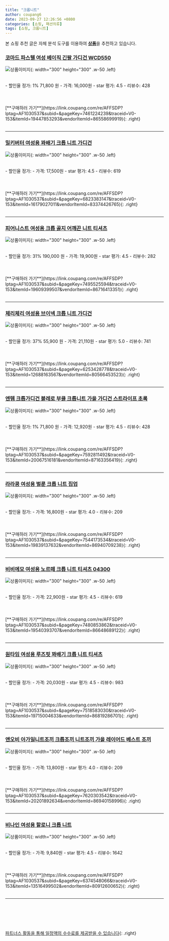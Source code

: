 ```yaml
---
title: "크롭니트"
author: coupang6
date: 2023-09-27 12:26:56 +0800
categories: [쇼핑, 패션의류]
tags: [쇼핑, 크롭니트]
---
```


본 쇼핑 추천 글은 자체 분석 도구를 이용하여 [**상품**](https://link.coupang.com/a/bao1ui)을 추천하고 있습니다.

### [코마드 파스텔 여성 베이직 긴팔 가디건 WCD550](https://link.coupang.com/re/AFFSDP?lptag=AF1030537&subid=&pageKey=7461224239&traceid=V0-153&itemId=19447853293&vendorItemId=86558699919)

![상품이미지](https://thumbnail10.coupangcdn.com/thumbnails/remote/230x230ex/image/vendor_inventory/0cc8/aed882d38e8df17fb894cdf783e85299d7ce0d9d82c68ba8a17aeaebad7b.jpg){: width="300" height="300" .w-50 .left}


<br>
- 할인율 정가: 1%  71,800   원
- 가격: 16,000원
- star 평가: 4.5
- 리뷰수: 428
<br>
<br>
<br>
<br>
[**구매하러 가기**](https://link.coupang.com/re/AFFSDP?lptag=AF1030537&subid=&pageKey=7461224239&traceid=V0-153&itemId=19447853293&vendorItemId=86558699919){: .right}
<br>
<br>

---

### [밀키버터 여성용 꽈배기 크롭 니트 가디건](https://link.coupang.com/re/AFFSDP?lptag=AF1030537&subid=&pageKey=6823383147&traceid=V0-153&itemId=16179027011&vendorItemId=83374426765)

![상품이미지](https://thumbnail6.coupangcdn.com/thumbnails/remote/230x230ex/image/rs_quotation_api/rszhvgfq/9f919724e7534f5bba53fe03f7168ce9.jpg){: width="300" height="300" .w-50 .left}


<br>
- 할인율 정가: 
- 가격: 17,500원
- star 평가: 4.5
- 리뷰수: 619
<br>
<br>
<br>
<br>
[**구매하러 가기**](https://link.coupang.com/re/AFFSDP?lptag=AF1030537&subid=&pageKey=6823383147&traceid=V0-153&itemId=16179027011&vendorItemId=83374426765){: .right}
<br>
<br>

---

### [피어니스트 여성용 크롭 골지 어깨끈 니트 티셔츠](https://link.coupang.com/re/AFFSDP?lptag=AF1030537&subid=&pageKey=7495525594&traceid=V0-153&itemId=19609399507&vendorItemId=86716413351)

![상품이미지](https://thumbnail10.coupangcdn.com/thumbnails/remote/230x230ex/image/rs_quotation_api/ltvftym7/1949bd6ee31a47e9843c5df82ea79b42.jpg){: width="300" height="300" .w-50 .left}


<br>
- 할인율 정가: 31%  190,000   원
- 가격: 19,900원
- star 평가: 4.5
- 리뷰수: 282
<br>
<br>
<br>
<br>
[**구매하러 가기**](https://link.coupang.com/re/AFFSDP?lptag=AF1030537&subid=&pageKey=7495525594&traceid=V0-153&itemId=19609399507&vendorItemId=86716413351){: .right}
<br>
<br>

---

### [체리체리 여성용 브이넥 크롭 니트 가디건](https://link.coupang.com/re/AFFSDP?lptag=AF1030537&subid=&pageKey=6253428778&traceid=V0-153&itemId=12688163567&vendorItemId=80566453523)

![상품이미지](https://thumbnail6.coupangcdn.com/thumbnails/remote/230x230ex/image/rs_quotation_api/12hbjuhb/5ad8143fb0c845a28cd298fabfb3ce93.jpg){: width="300" height="300" .w-50 .left}


<br>
- 할인율 정가: 37%  55,900   원
- 가격: 21,110원
- star 평가: 5.0
- 리뷰수: 741
<br>
<br>
<br>
<br>
[**구매하러 가기**](https://link.coupang.com/re/AFFSDP?lptag=AF1030537&subid=&pageKey=6253428778&traceid=V0-153&itemId=12688163567&vendorItemId=80566453523){: .right}
<br>
<br>

---

### [엔템 크롭가디건 볼레로 부클 크롭니트 가을 가디건 스트라이프 초록](https://link.coupang.com/re/AFFSDP?lptag=AF1030537&subid=&pageKey=7592811492&traceid=V0-153&itemId=20067516181&vendorItemId=87163356419)

![상품이미지](https://thumbnail8.coupangcdn.com/thumbnails/remote/230x230ex/image/vendor_inventory/114f/5c6467123d093a80ecd9b32cba2f95ed5387a84adc7b9a542260cb0674b5.jpg){: width="300" height="300" .w-50 .left}


<br>
- 할인율 정가: 1%  71,800   원
- 가격: 12,920원
- star 평가: 4.5
- 리뷰수: 428
<br>
<br>
<br>
<br>
[**구매하러 가기**](https://link.coupang.com/re/AFFSDP?lptag=AF1030537&subid=&pageKey=7592811492&traceid=V0-153&itemId=20067516181&vendorItemId=87163356419){: .right}
<br>
<br>

---

### [라라콩 여성용 벌룬 크롭 니트 집업](https://link.coupang.com/re/AFFSDP?lptag=AF1030537&subid=&pageKey=7544173534&traceid=V0-153&itemId=19839137632&vendorItemId=86940709238)

![상품이미지](https://thumbnail8.coupangcdn.com/thumbnails/remote/230x230ex/image/vendor_inventory/3c4a/0b40d5baebe53f7ec18790dc6574073b731b745187278acbebd6ac2f9fbc.JPG){: width="300" height="300" .w-50 .left}


<br>
- 할인율 정가: 
- 가격: 16,800원
- star 평가: 4.0
- 리뷰수: 209
<br>
<br>
<br>
<br>
[**구매하러 가기**](https://link.coupang.com/re/AFFSDP?lptag=AF1030537&subid=&pageKey=7544173534&traceid=V0-153&itemId=19839137632&vendorItemId=86940709238){: .right}
<br>
<br>

---

### [비비에모 여성용 노르떼 크롭 니트 티셔츠 04300](https://link.coupang.com/re/AFFSDP?lptag=AF1030537&subid=&pageKey=7480853862&traceid=V0-153&itemId=19540393707&vendorItemId=86648689122)

![상품이미지](https://thumbnail7.coupangcdn.com/thumbnails/remote/230x230ex/image/retail/images/2023/07/21/15/9/981e547d-cc1a-4464-845b-771138556b91.jpg){: width="300" height="300" .w-50 .left}


<br>
- 할인율 정가: 
- 가격: 22,900원
- star 평가: 4.5
- 리뷰수: 619
<br>
<br>
<br>
<br>
[**구매하러 가기**](https://link.coupang.com/re/AFFSDP?lptag=AF1030537&subid=&pageKey=7480853862&traceid=V0-153&itemId=19540393707&vendorItemId=86648689122){: .right}
<br>
<br>

---

### [원타임 여성용 루즈핏 꽈배기 크롭 니트 티셔츠](https://link.coupang.com/re/AFFSDP?lptag=AF1030537&subid=&pageKey=7518583030&traceid=V0-153&itemId=19715004633&vendorItemId=86819286701)

![상품이미지](https://thumbnail7.coupangcdn.com/thumbnails/remote/230x230ex/image/vendor_inventory/da82/d2034e48aa9f01d40f35e3873a798e07726aca08522e64bc8d951a2ab23c.jpg){: width="300" height="300" .w-50 .left}


<br>
- 할인율 정가: 
- 가격: 20,030원
- star 평가: 4.5
- 리뷰수: 983
<br>
<br>
<br>
<br>
[**구매하러 가기**](https://link.coupang.com/re/AFFSDP?lptag=AF1030537&subid=&pageKey=7518583030&traceid=V0-153&itemId=19715004633&vendorItemId=86819286701){: .right}
<br>
<br>

---

### [앤오비 아가일니트조끼 크롭조끼 니트조끼 가을 레이어드 베스트 조끼](https://link.coupang.com/re/AFFSDP?lptag=AF1030537&subid=&pageKey=7620303542&traceid=V0-153&itemId=20201892634&vendorItemId=86940158996)

![상품이미지](https://thumbnail9.coupangcdn.com/thumbnails/remote/230x230ex/image/vendor_inventory/6059/4ffe4c7eba5e3de282c2be438f2fe161f4316c73d33cd214e8c704f75e14.jpg){: width="300" height="300" .w-50 .left}


<br>
- 할인율 정가: 
- 가격: 13,800원
- star 평가: 4.0
- 리뷰수: 209
<br>
<br>
<br>
<br>
[**구매하러 가기**](https://link.coupang.com/re/AFFSDP?lptag=AF1030537&subid=&pageKey=7620303542&traceid=V0-153&itemId=20201892634&vendorItemId=86940158996){: .right}
<br>
<br>

---

### [비나인 여성용 할로니 크롭 니트](https://link.coupang.com/re/AFFSDP?lptag=AF1030537&subid=&pageKey=6374548066&traceid=V0-153&itemId=13516499502&vendorItemId=80912600652)

![상품이미지](https://thumbnail7.coupangcdn.com/thumbnails/remote/230x230ex/image/rs_quotation_api/6ozfzebx/86aecb7bc5b74a528bf133e76d7a2210.jpg){: width="300" height="300" .w-50 .left}


<br>
- 할인율 정가: 
- 가격: 9,840원
- star 평가: 4.5
- 리뷰수: 1642
<br>
<br>
<br>
<br>
[**구매하러 가기**](https://link.coupang.com/re/AFFSDP?lptag=AF1030537&subid=&pageKey=6374548066&traceid=V0-153&itemId=13516499502&vendorItemId=80912600652){: .right}
<br>
<br>

---
<br><br><br><br><br> [파트너스 활동을 통해 일정액의 수수료를 제공받을 수 있습니다](https://link.coupang.com/a/bao1ui){: .right}